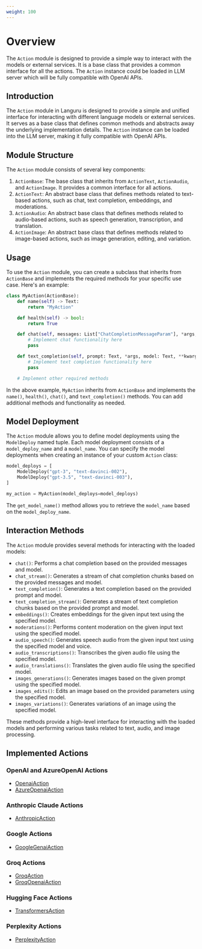```yaml
---
weight: 100
---
```


# Overview

The `Action` module is designed to provide a simple way to interact with the models or external services.
It is a base class that provides a common interface for all the actions.
The `Action` instance could be loaded in LLM server which will be fully compatible with OpenAI APIs.

## Introduction

The `Action` module in Languru is designed to provide a simple and unified interface for interacting with different language models or external services. It serves as a base class that defines common methods and abstracts away the underlying implementation details. The `Action` instance can be loaded into the LLM server, making it fully compatible with OpenAI APIs.

## Module Structure

The `Action` module consists of several key components:

1. `ActionBase`: The base class that inherits from `ActionText`, `ActionAudio`, and `ActionImage`. It provides a common interface for all actions.
2. `ActionText`: An abstract base class that defines methods related to text-based actions, such as chat, text completion, embeddings, and moderations.
3. `ActionAudio`: An abstract base class that defines methods related to audio-based actions, such as speech generation, transcription, and translation.
4. `ActionImage`: An abstract base class that defines methods related to image-based actions, such as image generation, editing, and variation.

## Usage

To use the `Action` module, you can create a subclass that inherits from `ActionBase` and implements the required methods for your specific use case. Here's an example:

```python
class MyAction(ActionBase):
    def name(self) -> Text:
        return "MyAction"

    def health(self) -> bool:
        return True

    def chat(self, messages: List["ChatCompletionMessageParam"], *args, model: Text, **kwargs) -> "ChatCompletion":
        # Implement chat functionality here
        pass

    def text_completion(self, prompt: Text, *args, model: Text, **kwargs) -> "Completion":
        # Implement text completion functionality here
        pass

    # Implement other required methods
```

In the above example, `MyAction` inherits from `ActionBase` and implements the `name()`, `health()`, `chat()`, and `text_completion()` methods. You can add additional methods and functionality as needed.

## Model Deployment

The `Action` module allows you to define model deployments using the `ModelDeploy` named tuple. Each model deployment consists of a `model_deploy_name` and a `model_name`. You can specify the model deployments when creating an instance of your custom `Action` class:

```python
model_deploys = [
    ModelDeploy("gpt-3", "text-davinci-002"),
    ModelDeploy("gpt-3.5", "text-davinci-003"),
]

my_action = MyAction(model_deploys=model_deploys)
```

The `get_model_name()` method allows you to retrieve the `model_name` based on the `model_deploy_name`.

## Interaction Methods

The `Action` module provides several methods for interacting with the loaded models:

- `chat()`: Performs a chat completion based on the provided messages and model.
- `chat_stream()`: Generates a stream of chat completion chunks based on the provided messages and model.
- `text_completion()`: Generates a text completion based on the provided prompt and model.
- `text_completion_stream()`: Generates a stream of text completion chunks based on the provided prompt and model.
- `embeddings()`: Creates embeddings for the given input text using the specified model.
- `moderations()`: Performs content moderation on the given input text using the specified model.
- `audio_speech()`: Generates speech audio from the given input text using the specified model and voice.
- `audio_transcriptions()`: Transcribes the given audio file using the specified model.
- `audio_translations()`: Translates the given audio file using the specified model.
- `images_generations()`: Generates images based on the given prompt using the specified model.
- `images_edits()`: Edits an image based on the provided parameters using the specified model.
- `images_variations()`: Generates variations of an image using the specified model.

These methods provide a high-level interface for interacting with the loaded models and performing various tasks related to text, audio, and image processing.

## Implemented Actions

### OpenAI and AzureOpenAI Actions

- [OpenaiAction](openai.md)
- [AzureOpenaiAction](openai.md)

### Anthropic Claude Actions

- [AnthropicAction](anthropic.md)

### Google Actions

- [GoogleGenaiAction](google.md)

### Groq Actions

- [GroqAction](groq.md)
- [GroqOpenaiAction](groq.md)

### Hugging Face Actions

- [TransformersAction](hugging_face.md)

### Perplexity Actions

- [PerplexityAction](perplexity.md)
